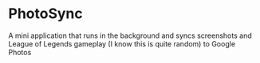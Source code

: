 **<h1>PhotoSync</h1>**

A mini application that runs in the background and syncs screenshots and League of Legends gameplay (I know this is quite random) to Google Photos
